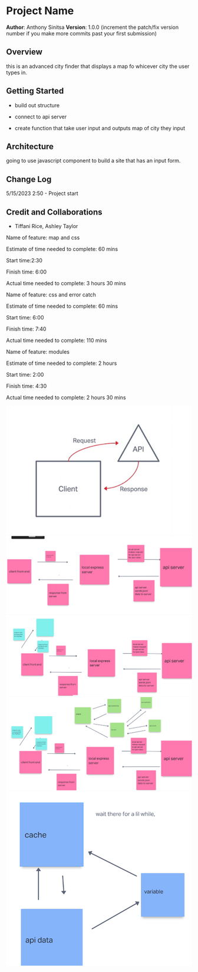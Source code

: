 # Project Name

**Author**: Anthony Sinitsa
**Version**: 1.0.0 (increment the patch/fix version number if you make more commits past your first submission)

## Overview

this is an advanced city finder that displays a map fo whicever city the user types in.

## Getting Started

- build out structure

- connect to api server

- create function that take user input and outputs map of city they input

## Architecture

going to use javascript component to build a site that has an input form.

## Change Log

5/15/2023 2:50 - Project start

## Credit and Collaborations

- Tiffani Rice, Ashley Taylor

Name of feature: map and css

Estimate of time needed to complete: 60 mins

Start time:2:30

Finish time: 6:00

Actual time needed to complete: 3 hours 30 mins

Name of feature: css and error catch

Estimate of time needed to complete: 60 mins

Start time: 6:00

Finish time: 7:40

Actual time needed to complete: 110 mins

Name of feature: modules

Estimate of time needed to complete: 2 hours

Start time: 2:00

Finish time: 4:30

Actual time needed to complete: 2 hours 30 mins

![diagram](screeny1.png)
![diagram](screeny2.png)
![diagram](screeny3.png)
![diagram](screeny4.png)
![diagram](screeny5.png)
